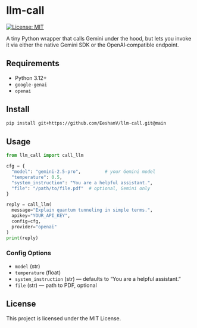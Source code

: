 # llm-call

[![License: MIT](https://img.shields.io/badge/license-MIT-blue.svg)](LICENSE)

A tiny Python wrapper that calls Gemini under the hood, but lets you invoke it via either the native Gemini SDK or the OpenAI‑compatible endpoint.

## Requirements

* Python 3.12+
* `google-genai`
* `openai`

## Install

```bash
pip install git+https://github.com/EeshanV/llm-call.git@main
```

## Usage

```python
from llm_call import call_llm

cfg = {
  "model": "gemini-2.5-pro",         # your Gemini model
  "temperature": 0.5,
  "system_instruction": "You are a helpful assistant.",
  "file": "/path/to/file.pdf"  # optional, Gemini only
}

reply = call_llm(
  message="Explain quantum tunneling in simple terms.",
  apikey="YOUR_API_KEY",
  config=cfg,
  provider="openai"
)
print(reply)
```

### Config Options

* `model` (str)
* `temperature` (float)
* `system_instruction` (str) — defaults to “You are a helpful assistant.”
* `file` (str) — path to PDF, optional

## License

This project is licensed under the MIT License.
